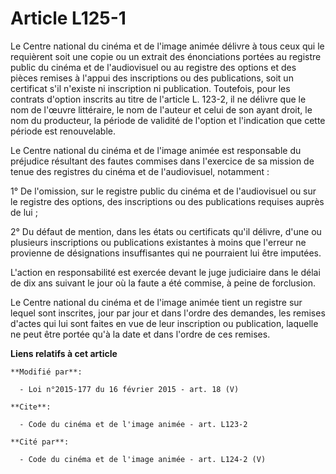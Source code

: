 # Article L125-1

Le Centre national du cinéma et de l'image animée délivre à tous ceux qui le requièrent soit une copie ou un extrait des
énonciations portées au registre public du cinéma et de l'audiovisuel ou au registre des options et des pièces remises à
l'appui des inscriptions ou des publications, soit un certificat s'il n'existe ni inscription ni publication. Toutefois, pour
les contrats d'option inscrits au titre de l'article L. 123-2, il ne délivre que le nom de l'œuvre littéraire, le nom de
l'auteur et celui de son ayant droit, le nom du producteur, la période de validité de l'option et l'indication que cette
période est renouvelable. 

Le Centre national du cinéma et de l'image animée est responsable du préjudice résultant des fautes commises dans l'exercice
de sa mission de tenue des registres du cinéma et de l'audiovisuel, notamment : 

1° De l'omission, sur le registre public du cinéma et de l'audiovisuel ou sur le registre des options, des inscriptions ou
des publications requises auprès de lui ; 

2° Du défaut de mention, dans les états ou certificats qu'il délivre, d'une ou plusieurs inscriptions ou publications
existantes à moins que l'erreur ne provienne de désignations insuffisantes qui ne pourraient lui être imputées. 

L'action en responsabilité est exercée devant le juge judiciaire dans le délai de dix ans suivant le jour où la faute a été
commise, à peine de forclusion. 

Le Centre national du cinéma et de l'image animée tient un registre sur lequel sont inscrites, jour par jour et dans l'ordre
des demandes, les remises d'actes qui lui sont faites en vue de leur inscription ou publication, laquelle ne peut être portée
qu'à la date et dans l'ordre de ces remises.

**Liens relatifs à cet article**

	**Modifié par**:

	  - Loi n°2015-177 du 16 février 2015 - art. 18 (V)

	**Cite**:

	  - Code du cinéma et de l'image animée - art. L123-2

	**Cité par**:

	  - Code du cinéma et de l'image animée - art. L124-2 (V)
